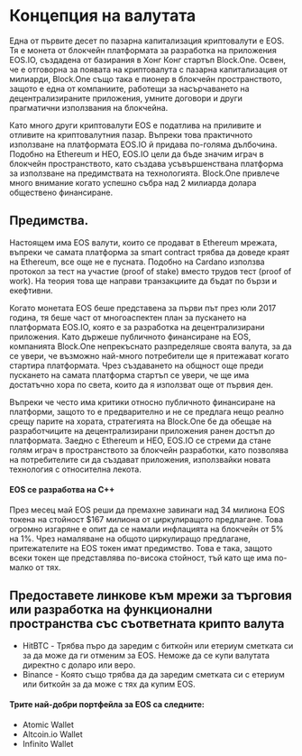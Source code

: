 # Концепция на валутата

Една от първите десет по пазарна капитализация криптовалути е EOS. Тя е монета от блокчейн платформата за разработка на приложения EOS.IO, създадена от базирания в Хонг Конг стартъп Block.One. Освен, че е отговорна за появата на криптовалута с пазарна капитализация от милиарди, Block.One също така е пионер в блокчейн пространството, защото е една от компаниите, работещи за насърчаването на децентрализираните приложения, умните договори и други прагматични използвания на блокчейна.

Като много други криптовалути EOS е податлива на приливите и отливите на криптовалутния пазар. Въпреки това практичното използване на платформата EOS.IO й придава по-голяма дълбочина. Подобно на Ethereum и НЕО, EOS.IO цели да бъде значим играч в блокчейн пространството, като създава усъвършенствана платформа за използване на предимствата на технологията. Block.One привлече много внимание когато успешно събра над 2 милиарда долара обществено финансиране.

## Предимства.
Настоящем  има EOS валути, които се продават в Ethereum мрежата, въпреки че самата платформа за smart contract трябва да доведе краят на Ethereum, все още не е пусната. Подобно на Cardano използва протокол за тест на участие (proof of stake) вместо трудов тест (proof of work). На теория това ще направи транзакциите да бъдат по бързи и екефтивни.

Когато монетата EOS беше представена за първи път през юли 2017 година, тя беше част от многоаспектен план за пускането на платформата EOS.IO, която е за разработка на децентрализирани приложения. Като държеше публичното финансиране на EOS, компанията Block.One непрекъснато разпределяше своята валута, за да се увери, че възможно най-много потребители ще я притежават когато стартира платформата. Чрез създаването на общност още преди пускането на самата платформа стартъп се увери, че ще има достатъчно хора по света, които да я използват още от първия ден.

Въпреки че често има критики относно публичното финансиране на платформи, защото то е предварително и не се предлага нещо реално срещу парите на хората, стратегията на Block.One бе да обещае на разработчиците на децентрализирани приложения ранен достъп до платформата. Заедно с Ethereum и НЕО, EOS.IO се стреми да стане голям играч в пространството за блокчейн разработки, като позволява на потребителите си да създават приложения, използвайки новата технология с относителна лекота.

#### EOS се разработва на С++

През месец май EOS реши да премахне завинаги над 34 милиона EOS токена на стойност $167 милиона от циркулиращото предлагане. Това огромно изгаряне е опит да се намали инфлацията на блокчейн от 5% на 1%.
Чрез намаляване на общото циркулиращо предлагане, притежателите на EOS токен имат предимство. Това е така, защото всеки токен ще представлява по-висока стойност, тъй като ще има по-малко от тях.

## Предоставете линкове към мрежи за търговия или разработка на функционални пространства със съответната крипто валута

* HitBTC - Трябва пъро да заредим с биткойн или етериум сметката си за да може да ги отменим за EOS. Неможе да се купи валутата директно с доларо или веро.
 * Binance - Която също трябва да да заредим сметката си с етериум или биткойн за да може с тях да купим EOS.
 
#### Трите най-добри портфейла за EOS са следните:

* Atomic Wallet
* Altcoin.io Wallet
* Infinito Wallet 
 
